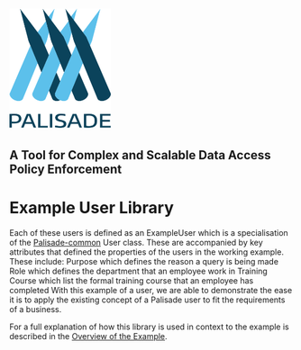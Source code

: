 <!--
 Copyright 2018-2021 Crown Copyright

 Licensed under the Apache License, Version 2.0 (the "License");
 you may not use this file except in compliance with the License.
 You may obtain a copy of the License at

     http://www.apache.org/licenses/LICENSE-2.0

 Unless required by applicable law or agreed to in writing, software
 distributed under the License is distributed on an "AS IS" BASIS,
 WITHOUT WARRANTIES OR CONDITIONS OF ANY KIND, either express or implied.
 See the License for the specific language governing permissions and
 limitations under the License.
-->
# <img src="../logos/logo.svg" width="180">
## A Tool for Complex and Scalable Data Access Policy Enforcement

# Example User Library
Each of these users is defined as an ExampleUser which is a specialisation of the [Palisade-common](https://github.com/gchq/Palisade-common/README.md) User class.
These are accompanied by key attributes that defined the properties of the users in the working example.
These include:
    Purpose which defines the reason a query is being made
    Role which defines the department that an employee work in
    Training Course which list the formal training course that an employee has completed
With this example of a user, we are able to demonstrate the ease it is to apply the existing concept of a Palisade user to fit the requirements of a business. 

For a full explanation of how this library is used in context to the example is described in the [Overview of the Example](./README.md).

